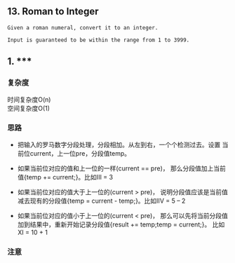 ## 13. Roman to Integer
```
Given a roman numeral, convert it to an integer.

Input is guaranteed to be within the range from 1 to 3999.
```
## 1. ***

### 复杂度
时间复杂度O(n)  <br>
空间复杂度O(1)

### 思路
- 把输入的罗马数字分段处理，分段相加。从左到右，一个个检测过去。设置 当前位current，上一位pre，分段值temp。

- 如果当前位对应的值和上一位的一样(current == pre)，
那么分段值加上当前值{temp += current;}。比如III = 3
- 如果当前位对应的值大于上一位的(current > pre)，
说明分段值应该是当前值减去现有的分段值{temp = current - temp;}。比如IIV = 5 – 2
- 如果当前位对应的值小于上一位的(current < pre)，
那么可以先将当前分段值加到结果中，重新开始记录分段值{result += temp;temp = current;}。
比如XI = 10 + 1

### 注意

